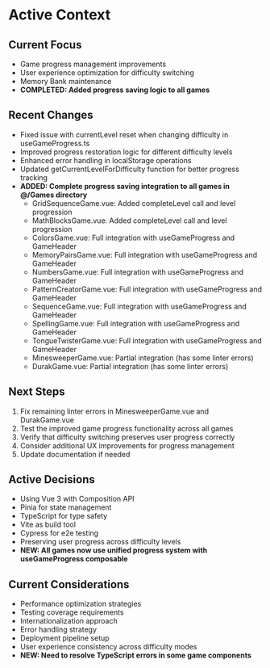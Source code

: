 # Active Context

## Current Focus
- Game progress management improvements
- User experience optimization for difficulty switching
- Memory Bank maintenance
- **COMPLETED: Added progress saving logic to all games**

## Recent Changes
- Fixed issue with currentLevel reset when changing difficulty in useGameProgress.ts
- Improved progress restoration logic for different difficulty levels
- Enhanced error handling in localStorage operations
- Updated getCurrentLevelForDifficulty function for better progress tracking
- **ADDED: Complete progress saving integration to all games in @/Games directory**
  - GridSequenceGame.vue: Added completeLevel call and level progression
  - MathBlocksGame.vue: Added completeLevel call and level progression
  - ColorsGame.vue: Full integration with useGameProgress and GameHeader
  - MemoryPairsGame.vue: Full integration with useGameProgress and GameHeader
  - NumbersGame.vue: Full integration with useGameProgress and GameHeader
  - PatternCreatorGame.vue: Full integration with useGameProgress and GameHeader
  - SequenceGame.vue: Full integration with useGameProgress and GameHeader
  - SpellingGame.vue: Full integration with useGameProgress and GameHeader
  - TongueTwisterGame.vue: Full integration with useGameProgress and GameHeader
  - MinesweeperGame.vue: Partial integration (has some linter errors)
  - DurakGame.vue: Partial integration (has some linter errors)

## Next Steps
1. Fix remaining linter errors in MinesweeperGame.vue and DurakGame.vue
2. Test the improved game progress functionality across all games
3. Verify that difficulty switching preserves user progress correctly
4. Consider additional UX improvements for progress management
5. Update documentation if needed

## Active Decisions
- Using Vue 3 with Composition API
- Pinia for state management
- TypeScript for type safety
- Vite as build tool
- Cypress for e2e testing
- Preserving user progress across difficulty levels
- **NEW: All games now use unified progress system with useGameProgress composable**

## Current Considerations
- Performance optimization strategies
- Testing coverage requirements
- Internationalization approach
- Error handling strategy
- Deployment pipeline setup
- User experience consistency across difficulty modes
- **NEW: Need to resolve TypeScript errors in some game components** 